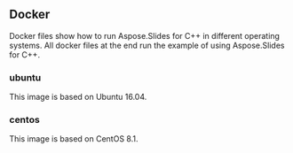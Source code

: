 ## Docker

Docker files show how to run Aspose.Slides for C++ in different operating systems.
All docker files at the end run the example of using Aspose.Slides for C++. 

### ubuntu
This image is based on Ubuntu 16.04.

### centos
This image is based on CentOS 8.1.